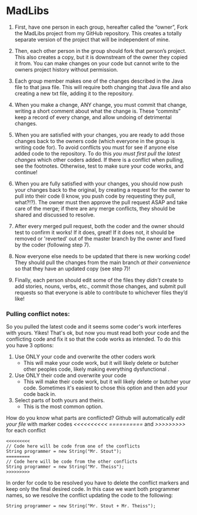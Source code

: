 # MadLibs
1. First, have one person in each group, hereafter called the “owner”, Fork the MadLibs project from my GitHub repository.  This creates a totally separate version of the project that will be independent of mine.

2. Then, each other person in the group should fork that person’s project.  This also creates a copy, but it is downstream of the owner they copied it from.  You can make changes on your code but cannot write to the owners project history without permission.

3. Each group member makes one of the changes described in the Java file to that java file.  This will require both changing that Java file and also creating a new txt file, adding it to the repository.

4. When you make a change, ANY change, you must commit that change, writing a short comment about what the change is.  These “commits” keep a record of every change, and allow undoing of detrimental changes.

5. When you are satisfied with your changes, you are ready to add those changes back to the owners code (which everyone in the group is writing code for).  To avoid conflicts you must for see if anyone else added code to the repository.  To do this *you must first pull the latest changes* which other coders added.  If there is a conflict when pulling, see the footnotes. Otherwise, test to make sure your code works, and continue!

6. When you are fully satisfied with your changes, you should now push your changes back to the original, by creating a request for the owner to pull into their code (I know, you push code by requesting they pull, what?!?).  The owner must then approve the pull request ASAP and take care of the merge; if there are any merge conflicts, they should be shared and discussed to resolve.

7. After every merged pull request, both the coder and the owner should test to confirm it works!  If it does, great!  If it does not, it should be removed or 'reverted' out of the master branch by the owner and fixed by the coder (following step 7).

8. Now everyone else needs to be updated that there is new working code!  They should pull the changes from the main branch *at their convenience* so that they have an updated copy (see step 7)!

9. Finally, each person should edit some of the files they *didn’t* create to add stories, nouns, verbs, etc., commit those changes, and submit pull requests so that everyone is able to contribute to whichever files they’d like!



### Pulling conflict notes:  
So you pulled the latest code and it seems some coder's work interferes with yours.  Yikes!  That's ok, but now you must read both your code and the conflicting code and fix it so that the code works as intended.
To do this you have 3 options:
1. Use ONLY your code and overwrite the other coders work 
	- This will make your code work, but it will likely delete or butcher other peoples code, likely making everything dysfunctional .
2. Use ONLY their code and overwrite your code
    - This will make their code work, but it will likely delete or butcher your code.  Sometimes it's easiest to chose this option and then add your code back in.
3. Select parts of both yours and theirs.  
    - This is the most common option.
	
How do you know what parts are conflicted?  Github will automatically *edit your file* with marker codes *<<<<<<<<<<* *==========* and *>>>>>>>>>* for each conflict
```
<<<<<<<<<
// Code here will be code from one of the conflicts
String programmer = new String("Mr. Stout");
=========
// Code here will be code from the other conflicts
String programmer = new String("Mr. Theiss");
>>>>>>>>>
```
In order for code to be resolved you have to delete the conflict markers and keep only the final desired code.  In this case we want both programmer names, so we resolve the conflict updating the code to the following:
```
String programmer = new String("Mr. Stout + Mr. Theiss");
```
